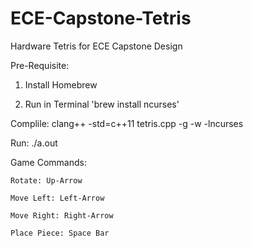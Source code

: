 # ECE-Capstone-Tetris
Hardware Tetris for ECE Capstone Design

Pre-Requisite: 

1. Install Homebrew

2. Run in Terminal 'brew install ncurses'

Complile:  clang++ -std=c++11 tetris.cpp -g -w -lncurses

Run: ./a.out

Game Commands:

	Rotate: Up-Arrow

	Move Left: Left-Arrow

	Move Right: Right-Arrow

	Place Piece: Space Bar
